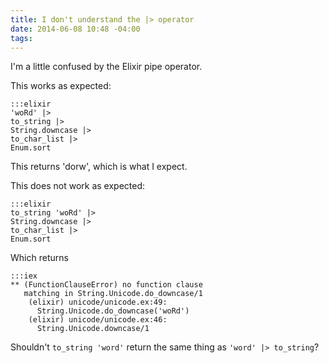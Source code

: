 ```yaml
---
title: I don't understand the |> operator
date: 2014-06-08 10:48 -04:00
tags:
---
```


I'm a little confused by the Elixir pipe operator. 

This works as expected:

    :::elixir
    'woRd' |>
    to_string |>
    String.downcase |>
    to_char_list |>
    Enum.sort

This returns 'dorw', which is what I expect.

This does not work as expected:

    :::elixir
    to_string 'woRd' |>
    String.downcase |>
    to_char_list |>
    Enum.sort

Which returns

    :::iex
    ** (FunctionClauseError) no function clause 
       matching in String.Unicode.do_downcase/1
        (elixir) unicode/unicode.ex:49: 
          String.Unicode.do_downcase('woRd')
        (elixir) unicode/unicode.ex:46: 
          String.Unicode.downcase/1

Shouldn't `to_string 'word'` return the same thing as `'word' |> to_string`?
